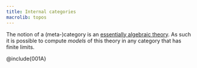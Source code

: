 ```yaml
---
title: Internal categories
macrolib: topos
---
```


The notion of a (meta-)category is an [essentially algebraic
theory](http://ncatlab.org/nlab/show/essentially+algebraic+theory). As such it is
possible to compute *models* of this theory in any category that has finite
limits.

@include{001A}
